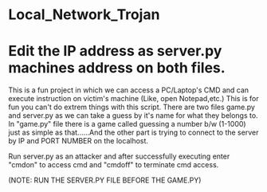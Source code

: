 # Local_Network_Trojan
# Edit the IP address as server.py machines address on both files.
This is a fun project in which we can access a PC/Laptop's CMD and can execute instruction on victim's machine (Like, open Notepad,etc.) This is for fun you can't do extrem things with this script. 
There are two files game.py and server.py as we can take a guess by it's name for what they belongs to. In "game.py" file there is a game called guessing a number b/w (1-1000) just as simple as that......And the other part is trying to connect to the server by IP and PORT NUMBER on the localhost.

Run server.py as an attacker and after successfully executing enter "cmdon" to access cmd and "cmdoff" to terminate cmd access.

(NOTE: RUN THE SERVER.PY FILE BEFORE THE GAME.PY)
